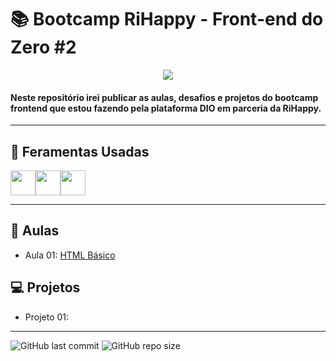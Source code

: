 # 📚 Bootcamp RiHappy - Front-end do Zero #2
<p align="center"><a href="https://web.dio.me/track/344ed0bb-de0d-430f-b767-fd3c5a985724"><img src="https://assets.dio.me/xUpTrGB98-lIvLVpootdVjHzR4sL-nJB-GdciZyqUIY/f:webp/h:120/q:80/L3RyYWNrcy84YWYxOGIxMi1iNmY1LTRiZmYtOTIwNC1iYzU0ZjRkNjJiN2IucG5n"></a></p>

#### Neste repositório irei publicar as aulas, desafios e projetos do bootcamp frontend que estou fazendo pela plataforma DIO em parceria da RiHappy.

---
## 🔨 Feramentas Usadas
<img src="https://cdn.jsdelivr.net/gh/devicons/devicon@latest/icons/html5/html5-original-wordmark.svg" width="40" height="40"/><img src="https://cdn.jsdelivr.net/gh/devicons/devicon@latest/icons/css3/css3-original.svg" width="40" height="40" /><img src="https://cdn.jsdelivr.net/gh/devicons/devicon@latest/icons/javascript/javascript-original.svg" width="40" height="40" />

---

## 📘 Aulas
- Aula 01: [HTML Básico](https://github.com/jandersonhp/Bootcamp-RiHappyFront/tree/main/Aulas/estrutBas)

## 💻 Projetos
- Projeto 01: 

---

![GitHub last commit](https://img.shields.io/github/last-commit/jandersonhp/Bootcamp-RiHappyFront)
![GitHub repo size](https://img.shields.io/github/repo-size/jandersonhp/Bootcamp-RiHappyFront)